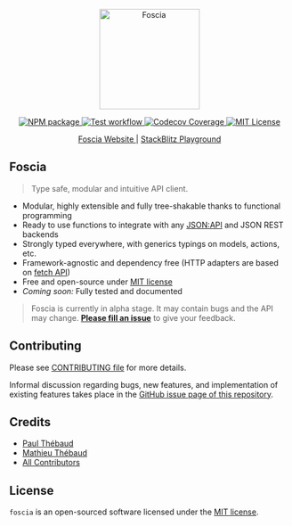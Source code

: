 <p align="center">
  <a href="https://paul-thebaud.github.io/foscia">
    <img width="180" src="https://paul-thebaud.github.io/foscia/img/icon.svg" alt="Foscia">
  </a>
</p>

<p align="center">
<a href="https://www.npmjs.com/package/foscia">
  <img src="https://img.shields.io/npm/v/foscia" alt="NPM package">
</a>
<a href="https://github.com/paul-thebaud/foscia/actions/workflows/tests.yml">
  <img src="https://github.com/paul-thebaud/foscia/actions/workflows/tests.yml/badge.svg" alt="Test workflow">
</a>
<a href="https://codecov.io/gh/paul-thebaud/foscia">
  <img src="https://codecov.io/gh/paul-thebaud/foscia/branch/main/graph/badge.svg?token=TODO" alt="Codecov Coverage">
</a>
<a href="https://github.com/paul-thebaud/foscia/blob/main/LICENSE">
  <img src="https://img.shields.io/npm/l/foscia" alt="MIT License">
</a>
</p>

<p align="center">
<a href="https://paul-thebaud.github.io/foscia">
  Foscia Website
</a>
|
<a href="https://stackblitz.com/edit/foscia?file=playground.ts">
  StackBlitz Playground
</a>
</p>

## Foscia

> Type safe, modular and intuitive API client.

- Modular, highly extensible and fully tree-shakable thanks to functional
  programming
- Ready to use functions to integrate with any
  [JSON:API](https://jsonapi.org/) and JSON REST backends
- Strongly typed everywhere, with generics typings on models, actions, etc.
- Framework-agnostic and dependency free (HTTP adapters are based on
  [fetch API](https://developer.mozilla.org/en-US/docs/Web/API/Fetch_API))
- Free and open-source under
  [MIT license](https://opensource.org/licenses/MIT)
- _Coming soon:_ Fully tested and documented

> Foscia is currently in alpha stage. It may contain bugs and the API may change.
> [**Please fill an issue**](https://github.com/paul-thebaud/foscia/issues)
> to give your feedback.

## Contributing

Please see [CONTRIBUTING file](CONTRIBUTING.md) for more details.

Informal discussion regarding bugs, new features, and implementation of existing
features takes place in the
[GitHub issue page of this repository](https://github.com/paul-thebaud/foscia/issues).

## Credits

- [Paul Thébaud](https://github.com/paul-thebaud)
- [Mathieu Thébaud](https://github.com/mthebaud)
- [All Contributors](https://github.com/paul-thebaud/foscia/graphs/contributors)

## License

`foscia` is an open-sourced software licensed under the
[MIT license](https://opensource.org/licenses/MIT).
